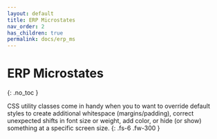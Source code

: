 ```yaml
---
layout: default
title: ERP Microstates
nav_order: 2
has_children: true
permalink: docs/erp_ms
---
```


# ERP Microstates
{: .no_toc }

CSS utility classes come in handy when you to want to override default styles to create additional whitespace (margins/padding), correct unexpected shifts in font size or weight, add color, or hide (or show) something at a specific screen size.
{: .fs-6 .fw-300 }
